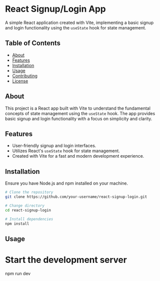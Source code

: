 # React Signup/Login App

A simple React application created with Vite, implementing a basic signup and login functionality using the `useState` hook for state management.

## Table of Contents

- [About](#about)
- [Features](#features)
- [Installation](#installation)
- [Usage](#usage)
- [Contributing](#contributing)
- [License](#license)

## About

This project is a React app built with Vite to understand the fundamental concepts of state management using the `useState` hook. The app provides basic signup and login functionality with a focus on simplicity and clarity.

## Features

- User-friendly signup and login interfaces.
- Utilizes React's `useState` hook for state management.
- Created with Vite for a fast and modern development experience.

## Installation

Ensure you have Node.js and npm installed on your machine.

```bash
# Clone the repository
git clone https://github.com/your-username/react-signup-login.git

# Change directory
cd react-signup-login

# Install dependencies
npm install
```
## Usage
# Start the development server
npm run dev

